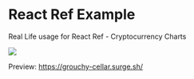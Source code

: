 # React Ref Example

Real Life usage for React Ref - Cryptocurrency Charts

![](https://i.imgur.com/Qtbl2N9.png)

Preview:  https://grouchy-cellar.surge.sh/